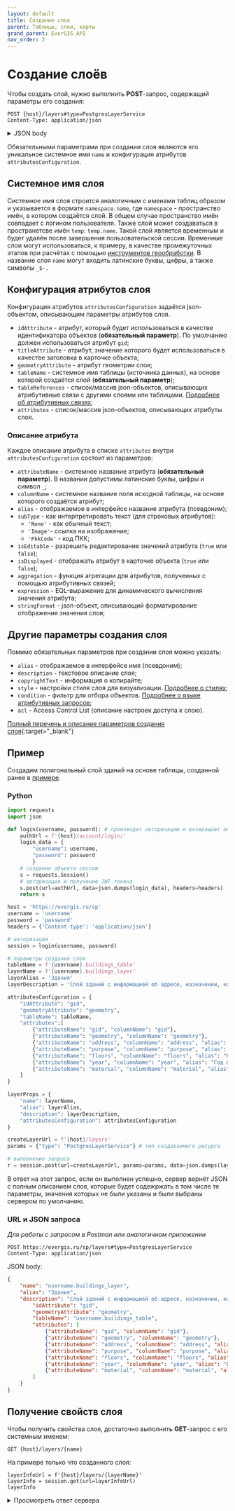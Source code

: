 ```yaml
---
layout: default
title: Создание слоя
parent: Таблицы, слои, карты
grand_parent: EverGIS API
nav_order: 2
---
```


# Создание слоёв
Чтобы создать слой, нужно выполнить **POST**-запрос, содержащий параметры его создания:
```
POST {host}/layers#type=PostgresLayerService
Content-Type: application/json
```
<details>
<summary>JSON body</summary>

{% highlight json %}
{
    "attributesConfiguration": {
        "idAttribute": "string",
        "titleAttribute": "string",
        "geometryAttribute": "string",
        "tableName": "string",
        "attributes": [
        {
            "attributeName": "string",
            "columnName": "string",
            "alias": "string",
            "subType": "None",
            "isEditable": true,
            "isDisplayed": true,
            "aggregation": "None",
            "expression": "string",
            "stringFormat": {
            "scalingFactor": 0,
            "unitsLabel": "string",
            "format": "string",
            "culture": "string",
            "splitDigitGroup": true,
            "rounding": 0
            }
        }
        ],
        "tableReferences": [
        {
            "tableName": "string",
            "referenceColumn": "string",
            "targetColumn": "string",
            "attributes": [
            {
                "attributeName": "string",
                "columnName": "string",
                "alias": "string",
                "subType": "None",
                "isEditable": true,
                "isDisplayed": true,
                "aggregation": "None",
                "expression": "string",
                "stringFormat": {
                "scalingFactor": 0,
                "unitsLabel": "string",
                "format": "string",
                "culture": "string",
                "splitDigitGroup": true,
                "rounding": 0
                }
            }
            ],
            "tableReferences": [
            {}
            ]
        }
        ]
    },
    "style": {
        "title": "string",
        "condition": "string",
        "symbol": {
        "size": {
            "expression": "string",
            "defaultValue": 0
        },
        "fillColor": {},
        "strokeColor": {},
        "strokeWidth": {
            "expression": "string",
            "defaultValue": 0
        },
        "offset": [
            {
            "expression": "string",
            "defaultValue": 0
            }
        ],
        "angle": {
            "expression": "string",
            "defaultValue": 0
        },
        "disabled": true
        },
        "children": [
        {}
        ],
        "minResolution": 0,
        "maxResolution": 0,
        "disabled": true
    },
    "condition": "string",
    "featuresLimit": 0,
    "extentOffset": 0,
    "name": "string",
    "alias": "string",
    "description": "string",
    "acl": {
        "data": [
        {
            "role": "string",
            "permissions": "none"
        }
        ]
    },
    "icon": "string",
    "owner": "string",
    "copyrightText": "string",
    "tags": [
        "string"
    ],
    "invisibleInCatalog": true
}
{% endhighlight %}
</details>

Обязательными параметрами при создании слоя являются его уникальное системное имя `name` и конфигурация атрибутов `attributesConfiguration`.

## Системное имя слоя
Системное имя слоя строится аналогичным с именами таблиц образом и указывается в формате `namespace.name`, где `namespace` - пространство имён, в котором создаётся слой. В общем случае пространство имён совпадает с логином пользователя. Также слой может создаваться в пространетсве имён `temp`: `temp.name`. Такой слой является временным и будет удалён после завершения пользовательской сессии. Временные слои могут использоваться, к примеру, в качестве промежуточных этапов при расчётах с помощью [инструментов геообработки](/api/scheduler/spatial_tools). В название слоя `name` могут входить латинские буквы, цифры, а также символы `_$-.`

## Конфигурация атрибутов слоя
Конфигурация атрибутов `attributesConfiguration` задаётся json-объектом, описывающим параметры атрибутов слоя.

- `idAttribute` - атрибут, который будет использоваться в качестве идентификатора объектов (**обязательный параметр**). По умолчанию должен использоваться атрибут `gid`;
- `titleAttribute` - атрибут, значение которого будет использоваться в качестве заголовка в карточке объекта;
- `geometryAttribute` - атрибут геометрии слоя;
- `tableName` - системное имя таблицы (источника данных), на основе которой создаётся слой (**обязательный параметр**);
- `tableReferences` - список/массив json-объектов, описывающих атрибутивные связи с другими слоями или таблицами. [Подробнее об атрибутивных связях](/api/table_reference);
- `attributes` - список/массив json-объектов, описывающих атрибуты слоя.

### Описание атрибута
Каждое описание атрибута в списке `attributes` внутри `attributesConfiguration` состоит из параметров:

- `attributeName` - системное название атрибута (**обязательный параметр**). В названии допустимы латинские буквы, цифры и символ `_`;
- `columnName` - системное название поля исходной таблицы, на основе которого создаётся атрибут;
- `alias` - отображаемое в интерфейсе название атрибута (псевдоним);
- `subType` - как интерпретировать текст (для строковых атрибутов): 
    - `'None'` - как обычный текст;
    - `'Image'`- ссылка на изображение;
    - `'PkkCode'` - код ПКК;
- `isEditable` - разрешить редактирование значений атрибута (`true` или `false`);
- `isDisplayed` - отображать атрибут в карточке объекта (`true` или `false`);
- `aggregation` - функция агрегации для атрибутов, полученных с помощью атрибутивных связей; <!-- тоже непонятно -->
- `expression` - EQL-выражение для динамического вычисления значения атрибута; 
- `stringFormat` - json-объект, описывающий форматирование отображения значения слоя;

## Другие параметры создания слоя
Помимо обязательных параметров при создании слоя можно указать:
- `alias` - отображаемое в интерфейсе имя (псевдоним);
- `description` - текстовое описание слоя;
- `copyrightText` - информация о копирайте;
- `style` - настройки стиля слоя для визуализации. [Подробнее о стилях](/api/style/index);
- `condition` - фильтр для отбора объектов. [Подробнее о языке атрибутивных запросов](/help/attr_query);
- `acl` - Access Control List (описание настроек доступа к слою).

[Полный перечень и описание параметров создания слоя](https://evergis.ru/sp/docs/index.html#tag/Layers/operation/LayersController_PublishPostgresLayerService){:target="_blank"}

## Пример
Создадим полигональный слой зданий на основе таблицы, созданной ранее в [примере](/api/resources/create_table/#пример). 

### Python
```python
import requests
import json

def login(username, password): # производит авторизацию и возвращает объект сессии
    authUrl = f'{host}/account/login/'
    login_data = {
        "username": username,
        "password": password
        }
    # создание объекта сессии
    s = requests.Session()
    # авторизация и получение JWT-токена
    s.post(url=authUrl, data=json.dumps(login_data), headers=headers)
    return s

host = 'https://evergis.ru/sp'
username = 'username'
password = 'password'
headers = {'Content-type': 'application/json'}

# авторизация
session = login(username, password)

# параметры создания слоя
tableName = f'{username}.buildings_table'
layerName = f'{username}.buildings_layer'
layerAlias = 'Здания'
layerDescription = 'Слой зданий с информацией об адресе, назначении, количестве этажей, годе постройки и материале'

attributesConfiguration = {
    "idAttribute": "gid",
    "geometryAttribute": "geometry",
    "tableName": tableName,
    "attributes":[
        {"attributeName": "gid", "columnName": "gid"},
        {"attributeName": "geometry", "columnName": "geometry"},
        {"attributeName": "address", "columnName": "address", "alias": "Адрес"},
        {"attributeName": "purpose", "columnName": "purpose", "alias": "Назначение"},
        {"attributeName": "floors", "columnName": "floors", "alias": "Количество этажей"},
        {"attributeName": "year", "columnName": "year", "alias": "Год постройки"},
        {"attributeName": "material", "columnName": "material", "alias": "Материал"},
    ]
}

layerProps = {
    "name": layerName,
    "alias": layerAlias,
    "description": layerDescription,
    "attributesConfiguration": attributesConfiguration
}

createLayerUrl = f'{host}/layers'
params = {"type": "PostgresLayerService"} # тип создаваемого ресурса

# выполнение запроса
r = session.post(url=createLayerUrl, params=params, data=json.dumps(layerProps), headers=headers).json()
```
В ответ на этот запрос, если он выполнен успешно, сервер вернёт JSON с полным описанием слоя, которые будет содежржать в том числе те параметры, значения которых не были указаны и были выбраны сервером по умолчанию.

### URL и JSON запроса
*Для работы с запросом в Postman или аналогичном приложении*

```
POST https://evergis.ru/sp/layers#type=PostgresLayerService
Content-Type: application/json
```
JSON body:
```json
{
    "name": "username.buildings_layer", 
    "alias": "Здания", 
    "description": "Слой зданий с информацией об адресе, назначении, количестве этажей, годе постройки и материале", "attributesConfiguration": {
        "idAttribute": "gid", 
        "geometryAttribute": "geometry", 
        "tableName": "username.buildings_table", 
        "attributes": [
            {"attributeName": "gid", "columnName": "gid"}, 
            {"attributeName": "geometry", "columnName": "geometry"}, 
            {"attributeName": "address", "columnName": "address", "alias": "Адрес"}, 
            {"attributeName": "purpose", "columnName": "purpose", "alias": "Назначение"}, 
            {"attributeName": "floors", "columnName": "floors", "alias": "Количество этажей"}, 
            {"attributeName": "year", "columnName": "year", "alias": "Год постройки"}, 
            {"attributeName": "material", "columnName": "material", "alias": "Материал"}
        ]
    }
}
```

## Получение свойств слоя
Чтобы получить свойства слоя, достаточно выполнить **GET**-запрос с его системным именем:
```
GET {host}/layers/{name}
```

На примере только что созданного слоя:
```
layerInfoUrl = f'{host}/layers/{layerName}'
layerInfo = session.get(url=layerInfoUrl)
layerInfo
```
<details>
<summary>Просмотреть ответ сервера</summary>
{% highlight python %}
{'layerDefinition': {'idAttribute': 'gid',
  'titleAttribute': None,
  'geometryAttribute': 'geometry',
  'geometryType': 'polygon',
  'spatialReference': 3857,
  'isEditable': True,
  'attributes': {'gid': {'type': 'Int64',
    'alias': None,
    'isNullable': False,
    'isEditable': True,
    'isDisplayed': True,
    'subType': 'None',
    'isUnique': False,
    'isCalculated': False,
    'stringFormat': None},
   'geometry': {'type': 'Polygon',
    'alias': None,
    'isNullable': True,
    'isEditable': True,
    'isDisplayed': True,
    'subType': 'None',
    'isUnique': False,
    'isCalculated': False,
    'stringFormat': None},
   'address': {'type': 'String',
    'alias': 'Адрес',
    'isNullable': True,
    'isEditable': True,
    'isDisplayed': True,
    'subType': 'None',
    'isUnique': False,
    'isCalculated': False,
    'stringFormat': None},
   'purpose': {'type': 'String',
    'alias': 'Назначение',
    'isNullable': True,
    'isEditable': True,
    'isDisplayed': True,
    'subType': 'None',
    'isUnique': False,
    'isCalculated': False,
    'stringFormat': None},
   'floors': {'type': 'Int32',
    'alias': 'Количество этажей',
    'isNullable': True,
    'isEditable': True,
    'isDisplayed': True,
    'subType': 'None',
    'isUnique': False,
    'isCalculated': False,
    'stringFormat': None},
   'year': {'type': 'DateTime',
    'alias': 'Год постройки',
    'isNullable': True,
    'isEditable': True,
    'isDisplayed': True,
    'subType': 'None',
    'isUnique': False,
    'isCalculated': False,
    'stringFormat': {'scalingFactor': 0.0,
     'unitsLabel': None,
     'format': 'dd.MM.yyyy',
     'culture': None,
     'splitDigitGroup': False,
     'rounding': 0}},
   'material': {'type': 'String',
    'alias': 'Материал',
    'isNullable': True,
    'isEditable': True,
    'isDisplayed': True,
    'subType': 'None',
    'isUnique': False,
    'isCalculated': False,
    'stringFormat': None}}},
 'style': {'title': None,
  'condition': None,
  'symbol': {'type': 'polygonSymbol',
   'stroke': {'type': 'solid', 'color': '#00ffff80', 'width': 2.0},
   'fill': {'type': 'solid', 'color': '#00ffff80'},
   'disabled': False},
  'children': None,
  'minResolution': 0.0,
  'maxResolution': 0.0,
  'disabled': False},
 'dataSourceType': 'Table',
 'copyrightText': None,
 'type': 'PostgresLayerService',
 'minResolution': 0.0,
 'maxResolution': 0.0,
 'condition': None,
 'geometryType': 'polygon',
 'objectCount': 0,
 'categories': None,
 'configuration': {'attributesConfiguration': {'idAttribute': 'gid',
   'titleAttribute': None,
   'geometryAttribute': 'geometry',
   'tableName': 'username.buildings_table',
   'attributes': [{'attributeName': 'gid',
     'columnName': 'gid',
     'alias': None,
     'subType': 'None',
     'isEditable': True,
     'isDisplayed': True,
     'aggregation': 'None',
     'expression': None,
     'stringFormat': None},
    {'attributeName': 'geometry',
     'columnName': 'geometry',
     'alias': None,
     'subType': 'None',
     'isEditable': True,
     'isDisplayed': True,
     'aggregation': 'None',
     'expression': None,
     'stringFormat': None},
    {'attributeName': 'address',
     'columnName': 'address',
     'alias': 'Адрес',
     'subType': 'None',
     'isEditable': True,
     'isDisplayed': True,
     'aggregation': 'None',
     'expression': None,
     'stringFormat': None},
    {'attributeName': 'purpose',
     'columnName': 'purpose',
     'alias': 'Назначение',
     'subType': 'None',
     'isEditable': True,
     'isDisplayed': True,
     'aggregation': 'None',
     'expression': None,
     'stringFormat': None},
    {'attributeName': 'floors',
     'columnName': 'floors',
     'alias': 'Количество этажей',
     'subType': 'None',
     'isEditable': True,
     'isDisplayed': True,
     'aggregation': 'None',
     'expression': None,
     'stringFormat': None},
    {'attributeName': 'year',
     'columnName': 'year',
     'alias': 'Год постройки',
     'subType': 'None',
     'isEditable': True,
     'isDisplayed': True,
     'aggregation': 'None',
     'expression': None,
     'stringFormat': {'scalingFactor': 0.0,
      'unitsLabel': None,
      'format': 'dd.MM.yyyy',
      'culture': None,
      'splitDigitGroup': False,
      'rounding': 0}},
    {'attributeName': 'material',
     'columnName': 'material',
     'alias': 'Материал',
     'subType': 'None',
     'isEditable': True,
     'isDisplayed': True,
     'aggregation': 'None',
     'expression': None,
     'stringFormat': None}],
   'tableReferences': None},
  'style': {'title': None,
   'condition': None,
   'symbol': {'type': 'polygonSymbol',
    'stroke': {'type': 'solid', 'color': '#00ffff80', 'width': 2.0},
    'fill': {'type': 'solid', 'color': '#00ffff80'},
    'disabled': False},
   'children': None,
   'minResolution': 0.0,
   'maxResolution': 0.0,
   'disabled': False},
  'condition': None,
  'featuresLimit': 500,
  'extentOffset': 0,
  'name': 'username.buildings_layer',
  'alias': 'Здания',
  'description': 'Слой зданий с информацией об адресе, назначении, количестве этажей, годе постройки и материале',
  'acl': {'data': [{'role': '__username',
     'permissions': 'read,write,configure'}]},
  'icon': None,
  'owner': 'username',
  'copyrightText': None,
  'tags': None,
  'invisibleInCatalog': False},
 'name': 'username.buildings_layer',
 'alias': 'Здания',
 'owner': 'username',
 'description': 'Слой зданий с информацией об адресе, назначении, количестве этажей, годе постройки и материале',
 'preview': None,
 'createdDate': '2023-11-29T11:49:30.4500244Z',
 'changedDate': '2023-11-29T11:49:30.4500245Z',
 'permissions': 'read,write,configure',
 'acl': {'data': [{'role': '__username',
    'permissions': 'read,write,configure'}]},
 'icon': None,
 'invisibleInCatalog': False}
{% endhighlight %}
</details>